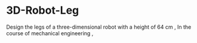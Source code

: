 # 3D-Robot-Leg
Design the legs of a three-dimensional robot with a height of 64 cm , In the course of mechanical engineering ,
